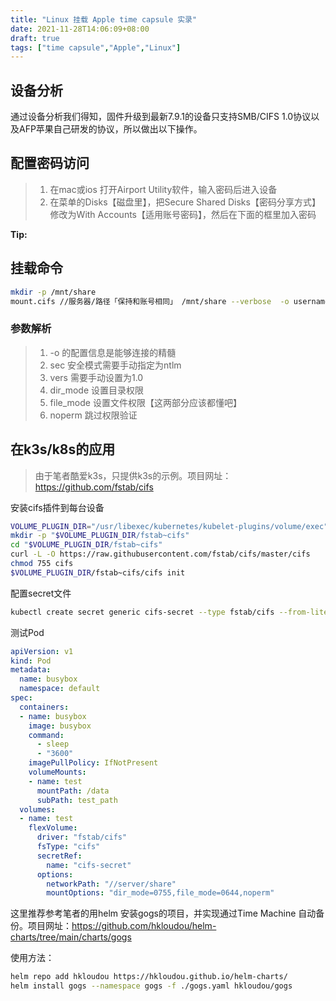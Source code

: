 ```yaml
---
title: "Linux 挂载 Apple time capsule 实录"
date: 2021-11-28T14:06:09+08:00
draft: true
tags: ["time capsule","Apple","Linux"]
---
```


## 设备分析

通过设备分析我们得知，固件升级到最新7.9.1的设备只支持SMB/CIFS 1.0协议以及AFP苹果自己研发的协议，所以做出以下操作。

## 配置密码访问
>
> 1. 在mac或ios 打开Airport Utility软件，输入密码后进入设备
> 2. 在菜单的Disks【磁盘里】，把Secure Shared Disks【密码分享方式】修改为With Accounts【适用账号密码】，然后在下面的框里加入密码

**Tip:**

## 挂载命令

``` sh
mkdir -p /mnt/share
mount.cifs //服务器/路径「保持和账号相同」 /mnt/share --verbose  -o username=账号,pass=密码,sec=ntlm,vers=1.0,dir_mode=0755,file_mode=0644,noperm
```

### 参数解析

>1. -o 的配置信息是能够连接的精髓
>2. sec 安全模式需要手动指定为ntlm
>3. vers 需要手动设置为1.0
>4. dir_mode 设置目录权限
>5. file_mode 设置文件权限【这两部分应该都懂吧】
>6. noperm 跳过权限验证

## 在k3s/k8s的应用

> 由于笔者酷爱k3s，只提供k3s的示例。项目网址：<https://github.com/fstab/cifs>

安装cifs插件到每台设备

``` sh
VOLUME_PLUGIN_DIR="/usr/libexec/kubernetes/kubelet-plugins/volume/exec"
mkdir -p "$VOLUME_PLUGIN_DIR/fstab~cifs"
cd "$VOLUME_PLUGIN_DIR/fstab~cifs"
curl -L -O https://raw.githubusercontent.com/fstab/cifs/master/cifs
chmod 755 cifs
$VOLUME_PLUGIN_DIR/fstab~cifs/cifs init
```

配置secret文件

``` sh
kubectl create secret generic cifs-secret --type fstab/cifs --from-literal=username=账号 --from-literal=password=密码 -n pods所在命名空间
```

测试Pod

``` yaml
apiVersion: v1
kind: Pod
metadata:
  name: busybox
  namespace: default
spec:
  containers:
  - name: busybox
    image: busybox
    command:
      - sleep
      - "3600"
    imagePullPolicy: IfNotPresent
    volumeMounts:
    - name: test
      mountPath: /data
      subPath: test_path
  volumes:
  - name: test
    flexVolume:
      driver: "fstab/cifs"
      fsType: "cifs"
      secretRef:
        name: "cifs-secret"
      options:
        networkPath: "//server/share"
        mountOptions: "dir_mode=0755,file_mode=0644,noperm"
```

这里推荐参考笔者的用helm 安装gogs的项目，并实现通过Time Machine 自动备份。项目网址：<https://github.com/hkloudou/helm-charts/tree/main/charts/gogs>

使用方法：

``` sh
helm repo add hkloudou https://hkloudou.github.io/helm-charts/
helm install gogs --namespace gogs -f ./gogs.yaml hkloudou/gogs
```

